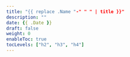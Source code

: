 ```yaml
---
title: "{{ replace .Name "-" " " | title }}"
description: ""
date: {{ .Date }}
draft: false
weight: 0
enableToc: true
tocLevels: ["h2", "h3", "h4"]
---
```

